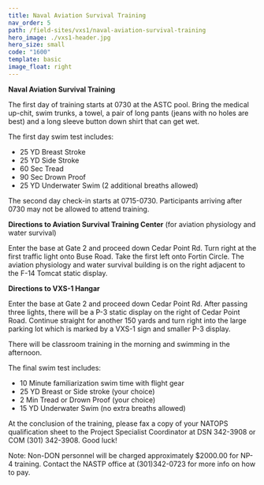 ```yaml
---
title: Naval Aviation Survival Training
nav_order: 5
path: /field-sites/vxs1/naval-aviation-survival-training
hero_image: ./vxs1-header.jpg
hero_size: small
code: "1600"
template: basic
image_float: right
---
```

**Naval Aviation Survival Training**

The first day of training starts at 0730 at the ASTC pool. Bring the medical up-chit, swim trunks, a towel, a pair of long pants (jeans with no holes are best) and a long sleeve button down shirt that can get wet.

The first day swim test includes:

- 25 YD Breast Stroke
- 25 YD Side Stroke
- 60 Sec Tread
- 90 Sec Drown Proof
- 25 YD Underwater Swim (2 additional breaths allowed)

The second day check-in starts at 0715-0730. Participants arriving after 0730 may not be allowed to attend training.

**Directions to Aviation Survival Training Center** (for aviation physiology and water survival)

Enter the base at Gate 2 and proceed down Cedar Point Rd. Turn right at the first traffic light onto Buse Road. Take the first left onto Fortin Circle. The aviation physiology and water survival building is on the right adjacent to the F-14 Tomcat static display.

**Directions to VXS-1 Hangar**

Enter the base at Gate 2 and proceed down Cedar Point Rd. After passing three lights, there will be a P-3 static display on the right of Cedar Point Road. Continue straight for another 150 yards and turn right into the large parking lot which is marked by a VXS-1 sign and smaller P-3 display.

There will be classroom training in the morning and swimming in the afternoon.

The final swim test includes:

- 10 Minute familiarization swim time with flight gear
- 25 YD Breast or Side stroke (your choice)
- 2 Min Tread or Drown Proof (your choice)
- 15 YD Underwater Swim (no extra breaths allowed)

At the conclusion of the training, please fax a copy of your NATOPS qualification sheet to the Project Specialist Coordinator at DSN 342-3908 or COM (301) 342-3908. Good luck!

Note: Non-DON personnel will be charged approximately $2000.00 for NP-4 training. Contact the NASTP office at (301)342-0723 for more info on how to pay.